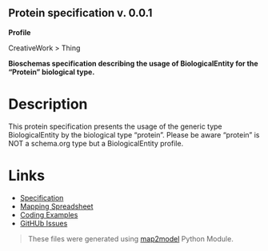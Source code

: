 ## Protein specification v. 0.0.1 

**Profile** 

CreativeWork > Thing

**Bioschemas specification describing the usage of BiologicalEntity for the “Protein” biological type.** 

# Description 
This protein specification presents the usage of the generic type BiologicalEntity by the biological type “protein”. Please be aware “protein” is NOT a schema.org type but a BiologicalEntity profile. 
# Links 
- [Specification](specification.html)
- [Mapping Spreadsheet](https://docs.google.com/spreadsheets/d/1QQH4AkzdwPT1Qt5OLmH5HosLpkFU7khwE4Ql9_Cb9ZQ/edit?usp=drivesdk)
- [Coding Examples](https://github.com/BioSchemas/specifications/tree/master/Protein/examples)
- [GitHUb Issues](https://github.com/BioSchemas/bioschemas/labels/type%3A%20Protein)
> These files were generated using [map2model](https://github.com/BioSchemas/map2model) Python Module.